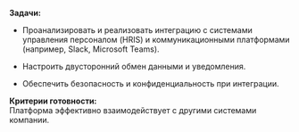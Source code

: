 **Задачи:**

- Проанализировать и реализовать интеграцию с системами управления персоналом (HRIS) и коммуникационными платформами (например, Slack, Microsoft Teams).
    
- Настроить двусторонний обмен данными и уведомления.
    
- Обеспечить безопасность и конфиденциальность при интеграции.
    

**Критерии готовности:**  
Платформа эффективно взаимодействует с другими системами компании.